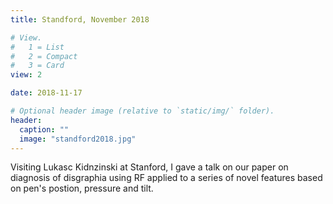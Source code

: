 ```yaml
---
title: Standford, November 2018

# View.
#   1 = List
#   2 = Compact
#   3 = Card
view: 2

date: 2018-11-17

# Optional header image (relative to `static/img/` folder).
header:
  caption: ""
  image: "standford2018.jpg"
---
```

Visiting Lukasc Kidnzinski at Stanford, I gave a talk on our paper on diagnosis of disgraphia using RF applied to a series of novel features based on pen's postion, pressure and tilt. 
